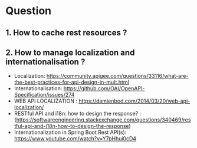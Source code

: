 # Question

## 1. How to cache rest resources ?

## 2. How to manage localization and internationalisation ?
- Localization: https://community.apigee.com/questions/33116/what-are-the-best-practices-for-api-design-in-mult.html
- Internationalisation: https://github.com/OAI/OpenAPI-Specification/issues/274
- WEB API LOCALIZATION : https://damienbod.com/2014/03/20/web-api-localization/
- RESTful API and i18n: how to design the response? : (https://softwareengineering.stackexchange.com/questions/340469/restful-api-and-i18n-how-to-design-the-response)
- Internationalization in Spring Boot Rest API(s): https://www.youtube.com/watch?v=Y7pHhui0cD4


